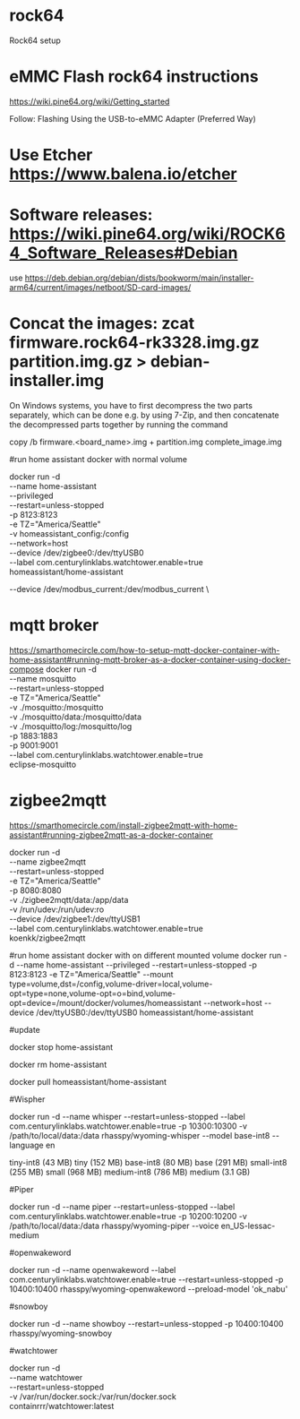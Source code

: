 # rock64
Rock64 setup


# eMMC Flash rock64 instructions
https://wiki.pine64.org/wiki/Getting_started

Follow: Flashing Using the USB-to-eMMC Adapter (Preferred Way)

# Use Etcher https://www.balena.io/etcher

# Software releases: https://wiki.pine64.org/wiki/ROCK64_Software_Releases#Debian

use https://deb.debian.org/debian/dists/bookworm/main/installer-arm64/current/images/netboot/SD-card-images/

# Concat the images: zcat firmware.rock64-rk3328.img.gz partition.img.gz > debian-installer.img

On Windows systems, you have to first decompress the two parts separately,
which can be done e.g. by using 7-Zip, and then concatenate the decompressed
parts together by running the command

  copy /b firmware.<board_name>.img + partition.img complete_image.img



#run home assistant docker with normal volume

docker run -d \
  --name home-assistant \
  --privileged \
  --restart=unless-stopped \
  -p 8123:8123 \
  -e TZ="America/Seattle" \
  -v homeassistant_config:/config \
  --network=host \
  --device /dev/zigbee0:/dev/ttyUSB0 \
  --label com.centurylinklabs.watchtower.enable=true \
   homeassistant/home-assistant

--device /dev/modbus_current:/dev/modbus_current \

  
# mqtt broker
https://smarthomecircle.com/how-to-setup-mqtt-docker-container-with-home-assistant#running-mqtt-broker-as-a-docker-container-using-docker-compose
docker run -d \
  --name mosquitto \
  --restart=unless-stopped \
  -e TZ="America/Seattle" \
  -v ./mosquitto:/mosquitto   \
  -v ./mosquitto/data:/mosquitto/data \
  -v ./mosquitto/log:/mosquitto/log \
  -p 1883:1883 \
  -p 9001:9001 \
  --label com.centurylinklabs.watchtower.enable=true \
  eclipse-mosquitto  
  
# zigbee2mqtt
https://smarthomecircle.com/install-zigbee2mqtt-with-home-assistant#running-zigbee2mqtt-as-a-docker-container

docker run -d \
  --name zigbee2mqtt \
  --restart=unless-stopped \
  -e TZ="America/Seattle" \
  -p 8080:8080 \
  -v ./zigbee2mqtt/data:/app/data   \
  -v /run/udev:/run/udev:ro \
  --device /dev/zigbee1:/dev/ttyUSB1 \
  --label com.centurylinklabs.watchtower.enable=true \
   koenkk/zigbee2mqtt


   
#run home assistant docker with on different mounted volume
docker run -d   --name home-assistant   --privileged   --restart=unless-stopped   -p 8123:8123   -e TZ="America/Seattle"   --mount type=volume,dst=/config,volume-driver=local,volume-opt=type=none,volume-opt=o=bind,volume-opt=device=/mount/docker/volumes/homeassistant   --network=host   --device /dev/ttyUSB0:/dev/ttyUSB0    homeassistant/home-assistant

#update

docker stop home-assistant

docker rm home-assistant

docker pull homeassistant/home-assistant



#Wispher

docker run -d  --name whisper --restart=unless-stopped --label com.centurylinklabs.watchtower.enable=true -p 10300:10300 -v /path/to/local/data:/data rhasspy/wyoming-whisper  --model base-int8 --language en

tiny-int8 (43 MB)
tiny (152 MB)
base-int8 (80 MB)
base (291 MB)
small-int8 (255 MB)
small (968 MB)
medium-int8 (786 MB)
medium (3.1 GB)

#Piper

docker run -d --name piper --restart=unless-stopped --label com.centurylinklabs.watchtower.enable=true -p 10200:10200 -v /path/to/local/data:/data rhasspy/wyoming-piper --voice en_US-lessac-medium

#openwakeword

docker run -d --name openwakeword --label com.centurylinklabs.watchtower.enable=true --restart=unless-stopped  -p 10400:10400 rhasspy/wyoming-openwakeword --preload-model 'ok_nabu'

#snowboy

docker run -d --name showboy --restart=unless-stopped  -p 10400:10400 rhasspy/wyoming-snowboy

#watchtower

docker run -d \
  --name watchtower \
  --restart=unless-stopped \
  -v /var/run/docker.sock:/var/run/docker.sock \
  containrrr/watchtower:latest
   
